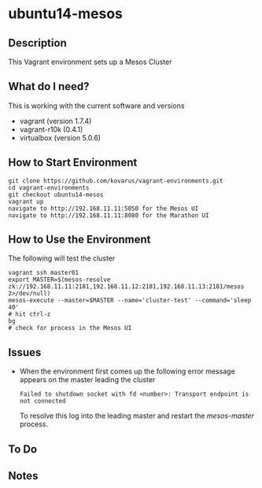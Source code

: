 # ubuntu14-mesos

## Description
This Vagrant environment sets up a Mesos Cluster

## What do I need?
This is working with the current software and versions
 - vagrant (version 1.7.4)
 - vagrant-r10k (0.4.1)
 - virtualbox (version 5.0.6)

## How to Start Environment
```
git clone https://github.com/kovarus/vagrant-environments.git
cd vagrant-environments
git checkout ubuntu14-mesos
vagrant up
navigate to http://192.168.11.11:5050 for the Mesos UI
navigate to http://192.168.11.11:8080 for the Marathon UI
```

## How to Use the Environment
The following will test the cluster
```
vagrant ssh master01
export MASTER=$(mesos-resolve zk://192.168.11.11:2181,192.168.11.12:2181,192.168.11.13:2181/mesos 2>/dev/null)
mesos-execute --master=$MASTER --name='cluster-test' --command='sleep 40'
# hit ctrl-z
bg
# check for process in the Mesos UI
```

## Issues
 - When the environment first comes up the following error message appears on
   the master leading the cluster
   ```
   Failed to shutdown socket with fd <number>: Transport endpoint is not connected
   ```
   To resolve this log into the leading master and restart the _mesos-master_
   process.
   
## To Do

## Notes
